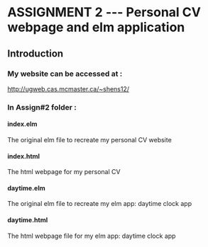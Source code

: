# ASSIGNMENT 2 --- Personal CV webpage and elm application

## Introduction

### My website can be accessed at :
http://ugweb.cas.mcmaster.ca/~shens12/

### In Assign#2 folder :

#### index.elm
The original elm file to recreate my personal CV website

#### index.html
The html webpage for my personal CV 

#### daytime.elm
The original elm file to recreate my elm app: daytime clock app

#### daytime.html
The html webpage file for my elm app: daytime clock app



